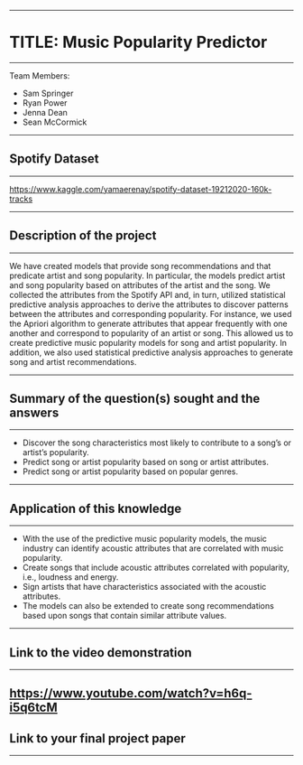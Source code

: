 -----

# TITLE: Music Popularity Predictor
-----
Team Members:
- Sam Springer
- Ryan Power
- Jenna Dean
- Sean McCormick

-----

## Spotify Dataset

-----

https://www.kaggle.com/yamaerenay/spotify-dataset-19212020-160k-tracks

-----

## Description of the project

-----

We have created models that provide song recommendations and that predicate artist and song popularity.   In particular, the models predict artist and song popularity based on attributes of the artist and the song.  We collected the attributes from the Spotify API and, in turn, utilized statistical predictive analysis approaches to derive the attributes to discover patterns between the attributes and corresponding popularity.   For instance, we used the Apriori algorithm to generate attributes that appear frequently with one another and correspond to popularity of an artist or song.  This allowed us to create predictive music popularity models for song and artist popularity.  In addition, we also used statistical predictive analysis approaches to generate song and artist recommendations. 

-----

## Summary of the question(s) sought and the answers

-----

 - Discover the song characteristics most likely to contribute to a song’s or artist’s  popularity.
 - Predict song or artist popularity based on song or artist attributes.
 - Predict song or artist popularity based on popular genres.

-----

## Application of this knowledge

-----

 - With the use of the predictive music popularity models, the music industry can identify acoustic attributes that are correlated with music popularity. 
 - Create songs that include acoustic attributes correlated with popularity, i.e., loudness and energy. 
 - Sign artists that have characteristics associated with the acoustic attributes. 
 - The models can also be extended to create song recommendations based upon songs that contain similar attribute values. 
 
-----

## Link to the video demonstration

-----
https://www.youtube.com/watch?v=h6q-i5q6tcM 
-----

## Link to your final project paper

-----
